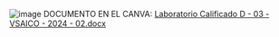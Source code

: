 ![image](https://github.com/user-attachments/assets/0ca7977e-d41e-45b0-94a6-b252f27ff347)
DOCUMENTO EN EL CANVA:
[Laboratorio Calificado D - 03 - VSAICO - 2024 - 02.docx](https://github.com/user-attachments/files/17787575/Laboratorio.Calificado.D.-.03.-.VSAICO.-.2024.-.02.docx)
